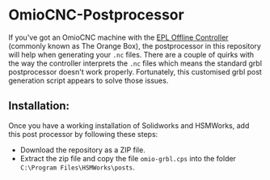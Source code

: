 # OmioCNC-Postprocessor
If you've got an OmioCNC machine with the [EPL Offline Controller](https://www.omiocnc.com/epl-4f-control-system/) (commonly known as The Orange Box), the postprocessor in this repository will help when generating your `.nc` files.
There are a couple of quirks with the way the controller interprets the `.nc` files which means the standard grbl postprocessor doesn't work properly.
Fortunately, this customised grbl post generation script appears to solve those issues.


## Installation:
Once you have a working installation of Solidworks and HSMWorks, add this post processor by following these steps:

* Download the repository as a ZIP file.
* Extract the zip file and copy the file `omio-grbl.cps` into the folder `C:\Program Files\HSMWorks\posts`.
